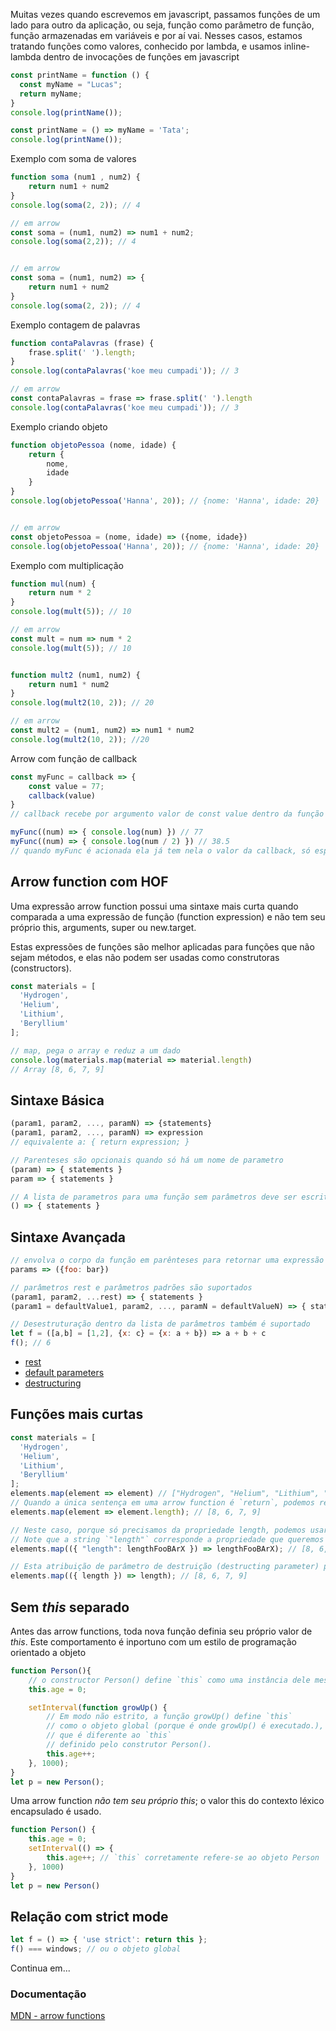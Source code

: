 Muitas vezes quando escrevemos em javascript, passamos funções de um lado para outro da aplicação, ou seja, função como parâmetro de função, função armazenadas em variáveis e por aí vai. 
Nesses casos, estamos tratando funções como valores, conhecido por lambda, e usamos inline-lambda dentro de invocações de funções em javascript

```javascript
const printName = function () {
  const myName = "Lucas";
  return myName;
}
console.log(printName());

const printName = () => myName = 'Tata';
console.log(printName());
```


Exemplo com soma de valores
```javascript
function soma (num1 , num2) {
    return num1 + num2
}
console.log(soma(2, 2)); // 4

// em arrow
const soma = (num1, num2) => num1 + num2;
console.log(soma(2,2)); // 4


// em arrow
const soma = (num1, num2) => {
    return num1 + num2
}
console.log(soma(2, 2)); // 4
```


Exemplo contagem de palavras
```javascript
function contaPalavras (frase) {
    frase.split(' ').length;
}
console.log(contaPalavras('koe meu cumpadi')); // 3

// em arrow 
const contaPalavras = frase => frase.split(' ').length 
console.log(contaPalavras('koe meu cumpadi')); // 3
```


Exemplo criando objeto
```javascript
function objetoPessoa (nome, idade) {
    return {
        nome,
        idade
    }
}
console.log(objetoPessoa('Hanna', 20)); // {nome: 'Hanna', idade: 20}


// em arrow 
const objetoPessoa = (nome, idade) => ({nome, idade})
console.log(objetoPessoa('Hanna', 20)); // {nome: 'Hanna', idade: 20}
```


Exemplo com multiplicação 
```javascript
function mul(num) {
    return num * 2
}
console.log(mult(5)); // 10

// em arrow
const mult = num => num * 2
console.log(mult(5)); // 10


function mult2 (num1, num2) {
    return num1 * num2
}
console.log(mult2(10, 2)); // 20

// em arrow
const mult2 = (num1, num2) => num1 * num2
console.log(mult2(10, 2)); //20
```


Arrow com função de callback
```javascript
const myFunc = callback => {
    const value = 77;
    callback(value)
}
// callback recebe por argumento valor de const value dentro da função 

myFunc((num) => { console.log(num) }) // 77
myFunc((num) => { console.log(num / 2) }) // 38.5
// quando myFunc é acionada ela já tem nela o valor da callback, só espera uma ação
```


## Arrow function com HOF
Uma expressão arrow function possui uma sintaxe mais curta quando comparada a uma expressão de função (function expression) e não tem seu próprio this, arguments, super ou new.target. 

Estas expressões de funções são melhor aplicadas para funções que não sejam métodos, e elas não podem ser usadas como construtoras (constructors).
```javascript
const materials = [
  'Hydrogen',
  'Helium',
  'Lithium',
  'Beryllium'
];

// map, pega o array e reduz a um dado
console.log(materials.map(material => material.length)
// Array [8, 6, 7, 9]
```


## Sintaxe Básica
```javascript
(param1, param2, ..., paramN) => {statements}
(param1, param2, ..., paramN) => expression
// equivalente a: { return expression; }

// Parenteses são opcionais quando só há um nome de parametro
(param) => { statements }
param => { statements }

// A lista de parametros para uma função sem parâmetros deve ser escrita com um par de parênteses
() => { statements }
```

## Sintaxe Avançada
```javascript
// envolva o corpo da função em parênteses para retornar uma expressão literal de objeto
params => ({foo: bar})

// parâmetros rest e parâmetros padrões são suportados 
(param1, param2, ...rest) => { statements } 
(param1 = defaultValue1, param2, ..., paramN = defaultValueN) => { statements }

// Desestruturação dentro da lista de parâmetros também é suportado
let f = ([a,b] = [1,2], {x: c} = {x: a + b}) => a + b + c
f(); // 6
```

- [rest](https://developer.mozilla.org/pt-BR/docs/Web/JavaScript/Reference/Functions/rest_parameters)
- [default parameters](https://developer.mozilla.org/pt-BR/docs/Web/JavaScript/Reference/Functions/Default_parameters)
- [destructuring](https://developer.mozilla.org/pt-BR/docs/Web/JavaScript/Reference/Operators/Destructuring_assignment)


## Funções mais curtas
```javascript
const materials = [
  'Hydrogen',
  'Helium',
  'Lithium',
  'Beryllium'
];
elements.map(element => element) // ["Hydrogen", "Helium", "Lithium", "Beryllium"]
// Quando a única sentença em uma arrow function é `return`, podemos remover `return` e remover as chaves envolvendo a sentença
elements.map(element => element.length); // [8, 6, 7, 9]

// Neste caso, porque só precisamos da propriedade length, podemos usar o parâmetro de destruição (destructing parameter):
// Note que a string `"length"` corresponde a propriedade que queremos obter enquanto que a obviamente propriedade não especial `lengthFooBArX` corresponde ao primeiro parametro do metodo
elements.map(({ "length": lengthFooBArX }) => lengthFooBArX); // [8, 6, 7, 9]

// Esta atribuição de parâmetro de destruição (destructing parameter) pode ser escrita como visto abaixo. Entretanto, note que não há um específico `"length"` para selecionar qual propriedade nós queremos obter. Ao invés disso, o nome literal da própria variável `length` é usado como a propriedade que queremos recuperar do objeto.
elements.map(({ length }) => length); // [8, 6, 7, 9]
```

## Sem *this* separado
Antes das arrow functions, toda nova função definia seu próprio valor de *this*. Este comportamento é inportuno com um estilo de programação orientado a objeto
```javascript
function Person(){
    // o constructor Person() define `this` como uma instância dele mesmo
    this.age = 0;

    setInterval(function growUp() {
        // Em modo não estrito, a função growUp() define `this`
        // como o objeto global (porque é onde growUp() é executado.),
        // que é diferente ao `this`
        // definido pelo construtor Person().
        this.age++;
    }, 1000);
}
let p = new Person();
```

Uma arrow function _não tem seu próprio this_; o valor this do contexto léxico encapsulado é usado.
```javascript
function Person() {
    this.age = 0;
    setInterval(() => {
        this.age++; // `this` corretamente refere-se ao objeto Person
    }, 1000)
}
let p = new Person()
```

## Relação com strict mode
```javascript
let f = () => { 'use strict': return this };
f() === windows; // ou o objeto global  
```

Continua em...
### Documentação
[MDN - arrow functions](https://developer.mozilla.org/pt-BR/docs/Web/JavaScript/Reference/Functions/Arrow_functions)


